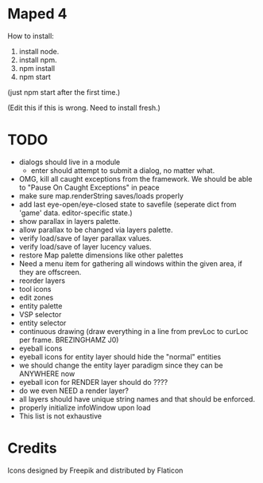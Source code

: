 Maped 4
=======

How to install:
1. install node.
2. install npm.
3. npm install
4. npm start

(just npm start after the first time.)

(Edit this if this is wrong.  Need to install fresh.)

TODO
====
* dialogs should live in a module
  * enter should attempt to submit a dialog, no matter what.
* OMG, kill all caught exceptions from the framework. We should be able to "Pause On Caught Exceptions" in peace
* make sure map.renderString saves/loads properly 
* add last eye-open/eye-closed state to savefile (seperate dict from 'game' data. editor-specific state.)
* show parallax in layers palette.
* allow parallax to be changed via layers palette.
* verify load/save of layer parallax values.
* verify load/save of layer lucency values.
* restore Map palette dimensions like other palettes
* Need a menu item for gathering all windows within the given area, if they are offscreen.
* reorder layers
* tool icons
* edit zones
* entity palette
* VSP selector
* entity selector
* continuous drawing (draw everything in a line from prevLoc to curLoc per frame.  BREZINGHAMZ J0)
* eyeball icons
* eyeball icons for entity layer should hide the "normal" entities
* we should change the entity layer paradigm since they can be ANYWHERE now
* eyeball icon for RENDER layer should do ????
* do we even NEED a render layer?
* all layers should have unique string names and that should be enforced.
* properly initialize infoWindow upon load
* This list is not exhaustive

Credits
=======
Icons designed by Freepik and distributed by Flaticon